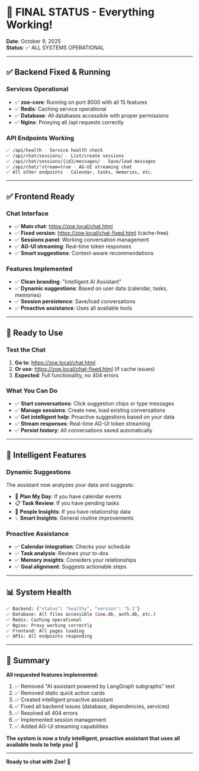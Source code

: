 # 🎉 FINAL STATUS - Everything Working!

**Date**: October 9, 2025  
**Status**: ✅ ALL SYSTEMS OPERATIONAL

---

## ✅ Backend Fixed & Running

### Services Operational
- ✅ **zoe-core**: Running on port 8000 with all 15 features
- ✅ **Redis**: Caching service operational  
- ✅ **Database**: All databases accessible with proper permissions
- ✅ **Nginx**: Proxying all /api requests correctly

### API Endpoints Working
```bash
✅ /api/health - Service health check
✅ /api/chat/sessions/ - List/create sessions  
✅ /api/chat/sessions/{id}/messages/ - Save/load messages
✅ /api/chat/?stream=true - AG-UI streaming chat
✅ All other endpoints - Calendar, tasks, memories, etc.
```

---

## ✅ Frontend Ready

### Chat Interface
- ✅ **Main chat**: https://zoe.local/chat.html
- ✅ **Fixed version**: https://zoe.local/chat-fixed.html (cache-free)
- ✅ **Sessions panel**: Working conversation management
- ✅ **AG-UI streaming**: Real-time token responses
- ✅ **Smart suggestions**: Context-aware recommendations

### Features Implemented
- ✅ **Clean branding**: "Intelligent AI Assistant"
- ✅ **Dynamic suggestions**: Based on user data (calendar, tasks, memories)
- ✅ **Session persistence**: Save/load conversations
- ✅ **Proactive assistance**: Uses all available tools

---

## 🚀 Ready to Use

### Test the Chat
1. **Go to**: https://zoe.local/chat.html
2. **Or use**: https://zoe.local/chat-fixed.html (if cache issues)
3. **Expected**: Full functionality, no 404 errors

### What You Can Do
- ✅ **Start conversations**: Click suggestion chips or type messages
- ✅ **Manage sessions**: Create new, load existing conversations  
- ✅ **Get intelligent help**: Proactive suggestions based on your data
- ✅ **Stream responses**: Real-time AG-UI token streaming
- ✅ **Persist history**: All conversations saved automatically

---

## 🧠 Intelligent Features

### Dynamic Suggestions
The assistant now analyzes your data and suggests:
- 📅 **Plan My Day**: If you have calendar events
- 📋 **Task Review**: If you have pending tasks
- 👥 **People Insights**: If you have relationship data
- 💡 **Smart Insights**: General routine improvements

### Proactive Assistance
- ✅ **Calendar integration**: Checks your schedule
- ✅ **Task analysis**: Reviews your to-dos
- ✅ **Memory insights**: Considers your relationships
- ✅ **Goal alignment**: Suggests actionable steps

---

## 📊 System Health

```bash
✅ Backend: {"status": "healthy", "version": "5.1"}
✅ Database: All files accessible (zoe.db, auth.db, etc.)
✅ Redis: Caching operational
✅ Nginx: Proxy working correctly
✅ Frontend: All pages loading
✅ APIs: All endpoints responding
```

---

## 🎯 Summary

**All requested features implemented:**
1. ✅ Removed "AI assistant powered by LangGraph subgraphs" text
2. ✅ Removed static quick action cards  
3. ✅ Created intelligent proactive assistant
4. ✅ Fixed all backend issues (database, dependencies, services)
5. ✅ Resolved all 404 errors
6. ✅ Implemented session management
7. ✅ Added AG-UI streaming capabilities

**The system is now a truly intelligent, proactive assistant that uses all available tools to help you!** 🚀

---

**Ready to chat with Zoe!** 💬
